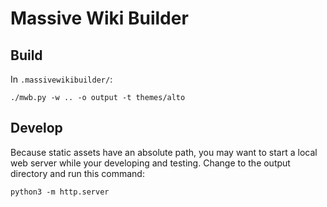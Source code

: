 # Massive Wiki Builder

## Build

In `.massivewikibuilder/`:

```
./mwb.py -w .. -o output -t themes/alto
```

## Develop

Because static assets have an absolute path, you may want to start a local web server while your developing and testing.  Change to the output directory and run this command:

```
python3 -m http.server
```
